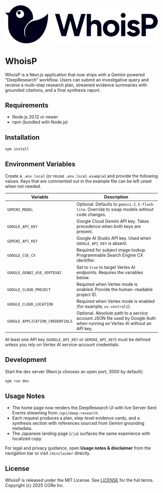 ![WhoisP logo](public/logo.svg)

# WhoisP

WhoisP is a Next.js application that now ships with a Gemini-powered “DeepResearch” workflow. Users can submit an investigative query and receive a multi-step research plan, streamed evidence summaries with grounded citations, and a final synthesis report.

## Requirements

- Node.js 20.12 or newer
- npm (bundled with Node.js)

## Installation

```bash
npm install
```

## Environment Variables

Create a `.env.local` (or reuse `.env.local.example`) and provide the following values. Keys that are commented out in the example file can be left unset when not needed.

| Variable | Description |
| --- | --- |
| `GEMINI_MODEL` | Optional. Defaults to `gemini-2.5-flash-lite`. Override to swap models without code changes. |
| `GOOGLE_API_KEY` | Google Cloud Gemini API key. Takes precedence when both keys are present. |
| `GEMINI_API_KEY` | Google AI Studio API key. Used when `GOOGLE_API_KEY` is absent. |
| `GOOGLE_CSE_CX` | Required for subject image lookup. Programmable Search Engine CX identifier. |
| `GOOGLE_GENAI_USE_VERTEXAI` | Set to `true` to target Vertex AI endpoints. Requires the variables below. |
| `GOOGLE_CLOUD_PROJECT` | Required when Vertex mode is enabled. Provide the human-readable project ID. |
| `GOOGLE_CLOUD_LOCATION` | Required when Vertex mode is enabled (for example, `us-central1`). |
| `GOOGLE_APPLICATION_CREDENTIALS` | Optional. Absolute path to a service account JSON file used by Google Auth when running on Vertex AI without an API key. |

At least one API key (`GOOGLE_API_KEY` or `GEMINI_API_KEY`) must be defined unless you rely on Vertex AI service-account credentials.

## Development

Start the dev server (Next.js chooses an open port; 3000 by default):

```bash
npm run dev
```

## Usage Notes

- The home page now renders the DeepResearch UI with live Server-Sent Events streaming from `/api/deep-research`.
- Each request produces a plan, step-level evidence cards, and a synthesis section with references sourced from Gemini grounding metadata.
- The Japanese landing page (`/ja`) surfaces the same experience with localized copy.

For legal and privacy guidance, open **Usage notes & disclaimer** from the navigation bar or visit `/disclaimer` directly.

## License

WhoisP is released under the MIT License. See [LICENSE](./LICENSE) for the full terms. Copyright (c) 2025 CORe Inc.
